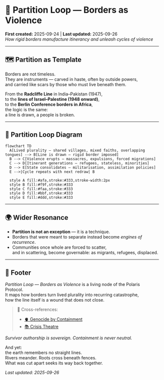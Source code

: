 # 🦕 Partition Loop — Borders as Violence  
**First created:** 2025-09-24 | **Last updated:** 2025-09-26  
*How rigid borders manufacture itinerancy and unleash cycles of violence*  

---

## 🗺 Partition as Template  

Borders are not timeless.  
They are instruments — carved in haste, often by outside powers,  
and carried like scars by those who must live beneath them.  

From the **Radcliffe Line** in India–Pakistan (1947),  
to the **lines of Israel–Palestine (1948 onward)**,  
to the **Berlin Conference borders in Africa**,  
the logic is the same:  
a line is drawn, a people is broken.  

---

## 🔄 Partition Loop Diagram  

```mermaid
flowchart TD
  A[Lived plurality — shared villages, mixed faiths, overlapping tongues] --> B[Line is drawn — rigid border imposed]
  B --> C[Violence erupts — massacres, expulsions, forced migrations]
  C --> D[Itinerant generations — refugees, stateless, minorities]
  D --> E[State consolidates — militarisation, assimilation policies]
  E -->|Cycle repeats with next redraw| B

  style A fill:#afa,stroke:#333,stroke-width:2px
  style B fill:#f9f,stroke:#333
  style C fill:#faa,stroke:#333
  style D fill:#bbf,stroke:#333
  style E fill:#ddd,stroke:#333
```

---

## 🌍 Wider Resonance  

- **Partition is not an exception** — it is a technique.  
- Borders that were meant to separate instead become *engines of recurrence*.  
- Communities once whole are forced to scatter,  
and in scattering, become governable: as migrants, refugees, displaced.  

---

## 🏮 Footer  

*Partition Loop — Borders as Violence* is a living node of the Polaris Protocol.  
It maps how borders turn lived plurality into recurring catastrophe,  
how the line itself is a wound that does not close.  

> 📡 Cross-references:  
> - [🫀 Genocide by Containment](../Disruption_Kit/Big_Picture_Protocols/🌀_System_Governance/🫀_genocide_by_containment.md)  
> - [📚 Crisis Theatre](../Disruption_Kit/Big_Picture_Protocols/🌀_System_Governance/📚_crisis_theatre.md)  

*Survivor authorship is sovereign. Containment is never neutral.*  

And yet:  
the earth remembers no straight lines.  
Rivers meander. Roots cross beneath fences.  
What was cut apart seeks its way back together.  

_Last updated: 2025-09-26_
